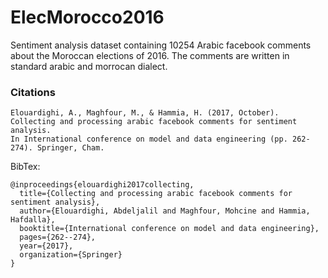 # ElecMorocco2016
 Sentiment analysis dataset containing 10254 Arabic facebook comments about the Moroccan elections of 2016.
 The comments are written in standard arabic and morrocan dialect.
 
 
### Citations

````
Elouardighi, A., Maghfour, M., & Hammia, H. (2017, October).
Collecting and processing arabic facebook comments for sentiment analysis. 
In International conference on model and data engineering (pp. 262-274). Springer, Cham.
````

BibTex:
````
@inproceedings{elouardighi2017collecting,
  title={Collecting and processing arabic facebook comments for sentiment analysis},
  author={Elouardighi, Abdeljalil and Maghfour, Mohcine and Hammia, Hafdalla},
  booktitle={International conference on model and data engineering},
  pages={262--274},
  year={2017},
  organization={Springer}
}
````
